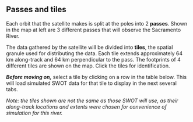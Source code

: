 ## Passes and tiles

Each orbit that the satellite makes is split at the poles into 2 **passes**. Shown in the map at left are 3 different passes that will observe the Sacramento River. 

The data gathered by the satellite will be divided into **tiles**, the spatial granule used for distributing the data. Each tile extends approximately 64 km along-track and 64 km perpendicular to the pass. The footprints of 4 different tiles are shown on the map. Click the tiles for identification.  

***Before moving on,*** select a tile by clicking on a row in the table below. This will load simulated SWOT data for that tile to display in the next several tabs.  

*Note: the tiles shown are not the same as those SWOT will use, as their along-track locations and extents were chosen for convenience of simulation for this river.*